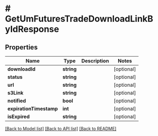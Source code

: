 # # GetUmFuturesTradeDownloadLinkByIdResponse

## Properties

Name | Type | Description | Notes
------------ | ------------- | ------------- | -------------
**downloadId** | **string** |  | [optional]
**status** | **string** |  | [optional]
**url** | **string** |  | [optional]
**s3Link** | **string** |  | [optional]
**notified** | **bool** |  | [optional]
**expirationTimestamp** | **int** |  | [optional]
**isExpired** | **string** |  | [optional]

[[Back to Model list]](../../README.md#models) [[Back to API list]](../../README.md#endpoints) [[Back to README]](../../README.md)
